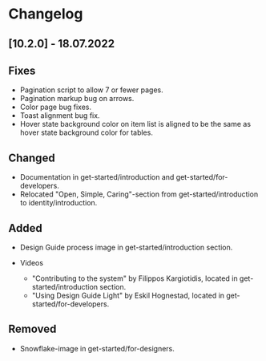 # Changelog

## [10.2.0] - 18.07.2022

## Fixes
-   Pagination script to allow 7 or fewer pages.
-   Pagination markup bug on arrows.
-   Color page bug fixes.
-   Toast alignment bug fix.
-   Hover state background color on item list is aligned to be the same as hover state background color for tables.
## Changed
-   Documentation in get-started/introduction and get-started/for-developers.
-   Relocated "Open, Simple, Caring"-section from get-started/introduction to identity/introduction.
## Added
-   Design Guide process image in get-started/introduction section.

-   Videos
    -   "Contributing to the system" by Filippos Kargiotidis, located in get-started/introduction section.
    -   "Using Design Guide Light" by Eskil Hognestad, located in get-started/for-developers.
## Removed
-   Snowflake-image in get-started/for-designers.
